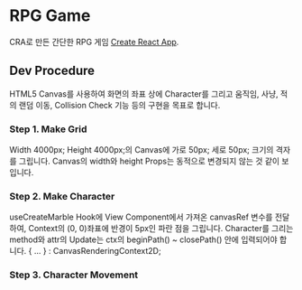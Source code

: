 # RPG Game

CRA로 만든 간단한 RPG 게임 [Create React App](https://github.com/facebook/create-react-app).

## Dev Procedure

HTML5 Canvas를 사용하여 화면의 좌표 상에 Character를 그리고 움직임, 사냥, 적의 랜덤 이동, Collision Check 기능 등의 구현을 목표로 합니다.

### Step 1. Make Grid

Width 4000px; Height 4000px;의 Canvas에 가로 50px; 세로 50px; 크기의 격자를 그립니다.
Canvas의 width와 height Props는 동적으로 변경되지 않는 것 같이 보입니다.

### Step 2. Make Character

useCreateMarble Hook에 View Component에서 가져온 canvasRef 변수를 전달하여, Context의 (0, 0)좌표에 반경이 5px인 파란 점을 그립니다.
Character를 그리는 method와 attr의 Update는 ctx의 beginPath() ~ closePath() 안에 입력되어야 합니다.
{
...
} : CanvasRenderingContext2D;

### Step 3. Character Movement
